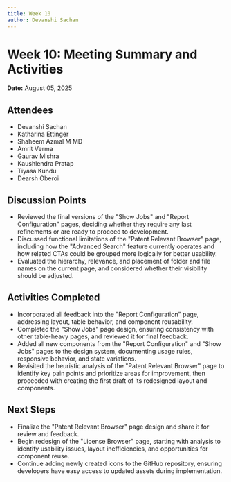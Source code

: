 ```yaml
---
title: Week 10
author: Devanshi Sachan
---
```

<!--
SPDX-License-Identifier: CC-BY-SA-4.0

SPDX-FileCopyrightText: 2025 Devanshi Sachan <devs221102gmail.com>
-->
# Week 10: Meeting Summary and Activities  
**Date:** August 05, 2025  

## Attendees  
- Devanshi Sachan   
- Katharina Ettinger
- Shaheem Azmal M MD  
- Amrit Verma  
- Gaurav Mishra
- Kaushlendra Pratap  
- Tiyasa Kundu  
- Dearsh Oberoi  

## Discussion Points  
- Reviewed the final versions of the "Show Jobs" and "Report Configuration" pages, deciding whether they require any last refinements or are ready to proceed to development.  
- Discussed functional limitations of the "Patent Relevant Browser" page, including how the "Advanced Search" feature currently operates and how related CTAs could be grouped more logically for better usability.  
- Evaluated the hierarchy, relevance, and placement of folder and file names on the current page, and considered whether their visibility should be adjusted.  

## Activities Completed  
- Incorporated all feedback into the "Report Configuration" page, addressing layout, table behavior, and component reusability.  
- Completed the "Show Jobs" page design, ensuring consistency with other table-heavy pages, and reviewed it for final feedback.  
- Added all new components from the "Report Configuration" and "Show Jobs" pages to the design system, documenting usage rules, responsive behavior, and state variations.  
- Revisited the heuristic analysis of the "Patent Relevant Browser" page to identify key pain points and prioritize areas for improvement, then proceeded with creating the first draft of its redesigned layout and components.  

## Next Steps  
- Finalize the "Patent Relevant Browser" page design and share it for review and feedback.  
- Begin redesign of the "License Browser" page, starting with analysis to identify usability issues, layout inefficiencies, and opportunities for component reuse.  
- Continue adding newly created icons to the GitHub repository, ensuring developers have easy access to updated assets during implementation.  